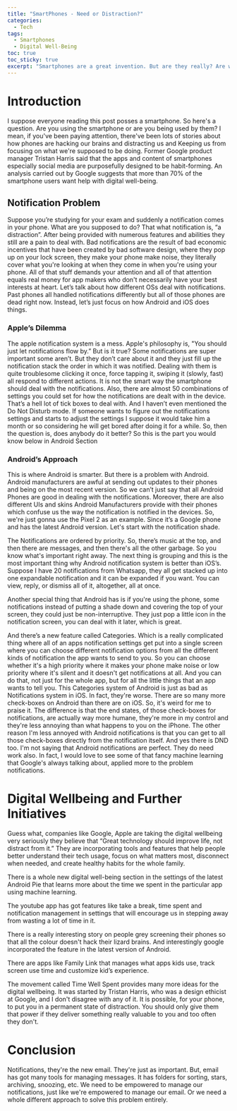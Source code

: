 ```yaml
---
title: "SmartPhones - Need or Distraction?"
categories:
  - Tech
tags:
  - Smartphones
  - Digital Well-Being
toc: true
toc_sticky: true
excerpt: "Smartphones are a great invention. But are they really? Are we using them or are they using us? Let's find out."
---
```


# Introduction

I suppose everyone reading this post posses a smartphone. So here's a question. Are you using the smartphone or are you being used by them? I mean, if you've been paying attention, there've been lots of stories about how phones are hacking our brains and distracting us and Keeping us from focusing on what we're supposed to be doing. Former Google product manager Tristan Harris said that the apps and content of smartphones especially social media are purposefully designed to be habit-forming. An analysis carried out by Google suggests that more than 70% of the smartphone users want help with digital well-being.

## Notification Problem

Suppose you’re studying for your exam and suddenly a notification comes in your phone. What are you supposed to do? That what notification is, “a distraction”. After being provided with numerous features and abilities they still are a pain to deal with. Bad notifications are the result of bad economic incentives that have been created by bad software design, where they pop up on your lock screen, they make your phone make noise, they literally cover what you're looking at when they come in when you're using your phone. All of that stuff demands your attention and all of that attention equals real money for app makers who don't necessarily have your best interests at heart. Let’s talk about how different OSs deal with notifications. Past phones all handled notifications differently but all of those phones are dead right now. Instead, let’s just focus on how Android and iOS does things.

### Apple’s Dilemma

The apple notification system is a mess. Apple's philosophy is, "You should just let notifications flow by.” But is it true? Some notifications are super important some aren’t. But they don’t care about it and they just fill up the notification stack the order in which it was notified. Dealing with them is quite troublesome clicking it once, force tapping it, swiping it (slowly, fast) all respond to different actions. It is not the smart way the smartphone should deal with the notifications. Also, there are almost 50 combinations of settings you could set for how the notifications are dealt with in the device. That’s a hell lot of tick boxes to deal with. And I haven’t even mentioned the Do Not Disturb mode. If someone wants to figure out the notifications settings and starts to adjust the settings I suppose it would take him a month or so considering he will get bored after doing it for a while. So, then the question is, does anybody do it better? So this is the part you would know below in Android Section

### Android’s Approach

This is where Android is smarter. But there is a problem with Android. Android manufacturers are awful at sending out updates to their phones and being on the most recent version. So we can’t just say that all Android Phones are good in dealing with the notifications. Moreover, there are also different UIs and skins Android Manufacturers provide with their phones which confuse us the way the notification is notified in the devices. So, we're just gonna use the Pixel 2 as an example. Since it’s a Google phone and has the latest Android version. Let's start with the notification shade.

The Notifications are ordered by priority. So, there’s music at the top, and then there are messages, and then there's all the other garbage. So you know what's important right away. The next thing is grouping and this is the most important thing why Android notification system is better than iOS’s. Suppose I have 20 notifications from Whatsapp, they all get stacked up into one expandable notification and it can be expanded if you want. You can view, reply, or dismiss all of it, altogether, all at once.

Another special thing that Android has is if you're using the phone, some notifications instead of putting a shade down and covering the top of your screen, they could just be non-interruptive. They just pop a little icon in the notification screen, you can deal with it later, which is great.

And there’s a new feature called Categories. Which is a really complicated thing where all of an apps notification settings get put into a single screen where you can choose different notification options from all the different kinds of notification the app wants to send to you. So you can choose whether it's a high priority where it makes your phone make noise or low priority where it's silent and it doesn't get notifications at all. And you can do that, not just for the whole app, but for all the little things that an app wants to tell you. This Categories system of Android is just as bad as Notifications system in iOS. In fact, they're worse. There are so many more check-boxes on Android than there are on iOS. So, it's weird for me to praise it. The difference is that the end states, of those check-boxes for notifications, are actually way more humane, they're more in my control and they're less annoying than what happens to you on the iPhone. The other reason I'm less annoyed with Android notifications is that you can get to all those check-boxes directly from the notification itself. And yes there is DND too.
I'm not saying that Android notifications are perfect. They do need work also. In fact, I would love to see some of that fancy machine learning that Google's always talking about, applied more to the problem notifications.

# Digital Wellbeing and Further Initiatives

Guess what, companies like Google, Apple are taking the digital wellbeing very seriously they believe that “Great technology should improve life, not distract from it.” They are incorporating tools and features that help people better understand their tech usage, focus on what matters most, disconnect when needed, and create healthy habits for the whole family.

There is a whole new digital well-being section in the settings of the latest Android Pie that learns more about the time we spent in the particular app using machine learning.

The youtube app has got features like take a break, time spent and notification management in settings that will encourage us in stepping away from wasting a lot of time in it.

There is a really interesting story on people grey screening their phones so that all the colour doesn't hack their lizard brains. And interestingly google incorporated the feature in the latest version of Android.

There are apps like Family Link that manages what apps kids use, track screen use time and customize kid’s experience.

The movement called Time Well Spent provides many more ideas for the digital wellbeing. It was started by Tristan Harris, who was a design ethicist at Google, and I don't disagree with any of it. It is possible, for your phone, to put you in a permanent state of distraction. You should only give them that power if they deliver something really valuable to you and too often they don't.

# Conclusion

Notifications, they're the new email. They're just as important. But, email has got many tools for managing messages. It has folders for sorting, stars, archiving, snoozing, etc. We need to be empowered to manage our notifications, just like we're empowered to manage our email. Or we need a whole different approach to solve this problem entirely.
